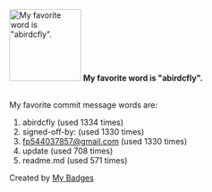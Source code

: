 <img src="https://github.com/my-badges/my-badges/blob/master/src/all-badges/favorite-word/favorite-word.png?raw=true" alt="My favorite word is &quot;abirdcfly&quot;." title="My favorite word is &quot;abirdcfly&quot;." width="128">
<strong>My favorite word is &quot;abirdcfly&quot;.</strong>
<br><br>

My favorite commit message words are:

1. abirdcfly (used 1334 times)
2. signed-off-by: (used 1330 times)
3. <fp544037857@gmail.com> (used 1330 times)
4. update (used 708 times)
5. readme.md (used 571 times)


Created by <a href="https://github.com/my-badges/my-badges">My Badges</a>